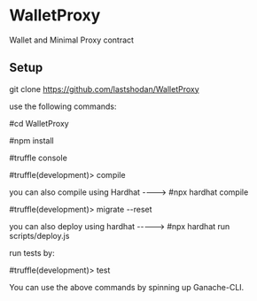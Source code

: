 # WalletProxy
Wallet and Minimal Proxy contract

Setup
----

git clone https://github.com/lastshodan/WalletProxy

use the following commands:

#cd WalletProxy

#npm install

#truffle console

#truffle(development)> compile 

you can also compile using Hardhat ----> #npx hardhat compile 

#truffle(development)> migrate --reset

you can also deploy using hardhat -----> #npx hardhat run scripts/deploy.js

run tests by:

#truffle(development)> test

You can use the above commands by spinning up Ganache-CLI.
